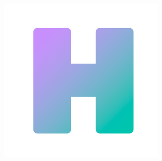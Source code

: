 <link type="text/css" rel="stylesheet" href="/stylesheets/main.css" />

<div id=logo_stack>
  <img class=icon src='media/icon-1024.png'/>
</div>